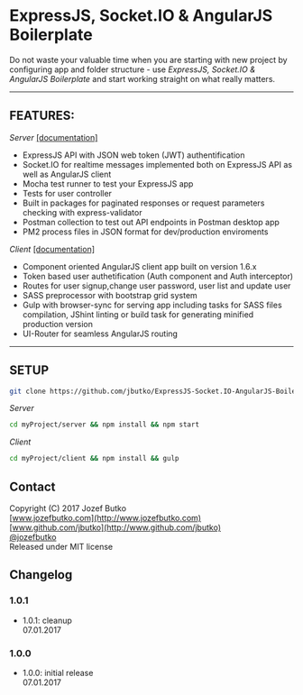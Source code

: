 # ExpressJS, Socket.IO & AngularJS Boilerplate

Do not waste your valuable time when you are starting with new project by configuring app and folder structure - use *ExpressJS, Socket.IO & AngularJS Boilerplate* and start working straight on what really matters.

***

## FEATURES:
*Server* [[documentation]](https://github.com/jbutko/ExpressJS-Socket.IO-AngularJS-Boilerplate/blob/master/server/README.md)
* ExpressJS API with JSON web token (JWT) authentification
* Socket.IO for realtime messages implemented both on ExpressJS API as well as AngularJS client
* Mocha test runner to test your ExpressJS app
* Tests for user controller
* Built in packages for paginated responses or request parameters checking with express-validator
* Postman collection to test out API endpoints in Postman desktop app
* PM2 process files in JSON format for dev/production enviroments

*Client* [[documentation]](https://github.com/jbutko/ExpressJS-Socket.IO-AngularJS-Boilerplate/blob/master/client/README.md)
* Component oriented AngularJS client app built on version 1.6.x
* Token based user authetification (Auth component and Auth interceptor)
* Routes for user signup,change user password, user list and update user
* SASS preprocessor with bootstrap grid system
* Gulp with browser-sync for serving app including tasks for SASS files compilation, JShint linting or build task for generating minified production version
* UI-Router for seamless AngularJS routing

***
## SETUP
```bash
git clone https://github.com/jbutko/ExpressJS-Socket.IO-AngularJS-Boilerplate.git myProject
```
*Server*
```bash
cd myProject/server && npm install && npm start
```
*Client*
```bash
cd myProject/client && npm install && gulp
```

## Contact
Copyright (C) 2017 Jozef Butko<br>
[www.jozefbutko.com](http://www.jozefbutko.com)<br>
[www.github.com/jbutko](http://www.github.com/jbutko)<br>
[@jozefbutko](http://www.twitter.com/jozefbutko)<br>
Released under MIT license

## Changelog
### 1.0.1
- 1.0.1: cleanup<br>
07.01.2017

### 1.0.0
- 1.0.0: initial release<br>
07.01.2017
